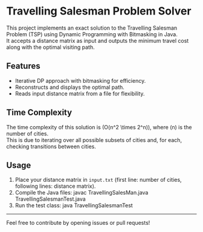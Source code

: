 # Travelling Salesman Problem Solver

This project implements an exact solution to the Travelling Salesman Problem (TSP) using Dynamic Programming with Bitmasking in Java.  
It accepts a distance matrix as input and outputs the minimum travel cost along with the optimal visiting path.

## Features

- Iterative DP approach with bitmasking for efficiency.
- Reconstructs and displays the optimal path.
- Reads input distance matrix from a file for flexibility.

## Time Complexity

The time complexity of this solution is \(O(n^2 \times 2^n)\), where \(n\) is the number of cities.  
This is due to iterating over all possible subsets of cities and, for each, checking transitions between cities.

## Usage

1. Place your distance matrix in `input.txt` (first line: number of cities, following lines: distance matrix).
2. Compile the Java files:
javac TravellingSalesMan.java TravellingSalesmanTest.java
3. Run the test class:
java TravellingSalesmanTest

----

Feel free to contribute by opening issues or pull requests!